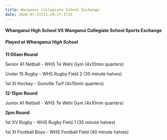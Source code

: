 ```yaml
---
title: Wanganui Collegiate School Exchange
date: 2020-07-21T21:29:27.173Z
---
```


#### Whanganui High School VS Wanganui Collegiate School Sports Exchange  
  
##### Played at Whanganui High School  


**11:00am Round** 

Senior A1 Netball - WHS Te Wehi Gym (4x10min quarters)

Under 15 Rugby - WHS Rugby Field 2 (35 minute halves)

1st XI Hockey - Gonville Turf (4x15min quarters)

       

**12:15pm Round** 

Junior A1 Netball - WHS Te Wehi Gym (4x10min quarters)


**2pm Round** 

1st XV Rugby - WHS Rugby Field 1 (35 minute halves)  

1st XI Football Boys - WHS Football Field (40 minute halves)
